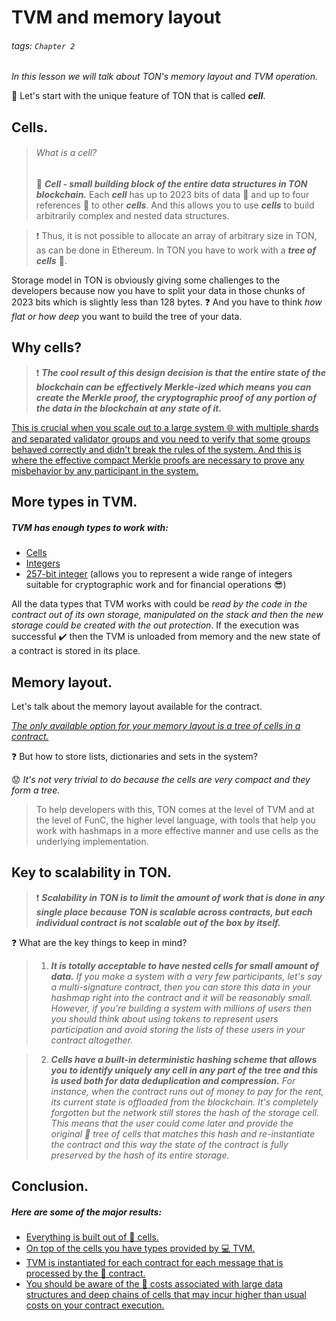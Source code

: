# TVM and memory layout

###### tags: `Chapter 2`

*In this lesson we will talk about TON's memory layout and TVM operation.*

:checkered_flag: Let's start with the unique feature of TON that is called ***cell***.

## Cells.

> ###### What is a cell?
> :large_orange_diamond: ***Cell - small building block of the entire data structures in TON blockchain.***
> Each ***cell*** has up to 2023 bits of data :small_orange_diamond: and up to four references :link: to other ***cells***. And this allows you to use ***cells*** to build arbitrarily complex and nested data structures. 

> :heavy_exclamation_mark: Thus, it is not possible to allocate an array of arbitrary size in TON, as can be done in Ethereum. In TON you have to work with a ***tree of cells*** :deciduous_tree:.

Storage model in TON is obviously giving some challenges to the developers because now you have to split your data in those chunks of 2023 bits which is slightly less than 128 bytes. 
:question: And you have to think *how flat or how deep* you want to build the tree of your data. 

## Why cells?

> :exclamation: ***The cool result of this design decision is that the entire state of the blockchain can be effectively Merkle-ized which means you can create the Merkle proof, the cryptographic proof of any portion of the data in the blockchain at any state of it.***

<u>This is crucial when you scale out to a large system :globe_with_meridians: with multiple shards and separated validator groups and you need to verify that some groups behaved correctly and didn't break the rules of the system. And this is where the effective compact Merkle proofs are necessary to prove any misbehavior by any participant in the system.</u>

## More types in TVM.

##### TVM has enough types to work with:
- <u>Cells
- Integers
- 257-bit integer</u> (allows you to represent a wide range of integers suitable for cryptographic work and for financial operations :sunglasses:)

All the data types that TVM works with could be *read by the code in the contract out of its own storage, manipulated on the stack and then the new storage could be created with the out protection*. 
If the execution was successful :heavy_check_mark: then the TVM is unloaded from memory and the new state of a contract is stored in its place. 

## Memory layout.

Let's talk about the memory layout available for the contract.

<u>*The only available option for your memory layout is a tree of cells in a contract.*</u>

:question: But how to store lists, dictionaries and sets in the system?

:worried: *It's not very trivial to do because the cells are very compact and they form a tree.*

> To help developers with this, TON comes at the level of TVM and at the level of FunC, the higher level language, with tools that help you work with hashmaps in a more effective manner and use cells as the underlying implementation.

## Key to scalability in TON.

> :exclamation: ***Scalability in TON is to limit the amount of work that is done in any single place because TON is scalable across contracts, but each individual contract is not scalable out of the box by itself.***

:question: What are the key things to keep in mind?

> 1. ***It is totally acceptable to have nested cells for small amount of data.***
> *If you make a system with a very few participants, let's say a multi-signature contract, then you can store this data in your hashmap right into the contract and it will be reasonably small. However, if you're building a system with millions of users then you should think about using tokens to represent users participation and avoid storing the lists of these users in your contract altogether.*

> 2. ***Cells have a built-in deterministic hashing scheme that allows you to identify uniquely any cell in any part of the tree and this is used both for data deduplication and compression.***
> *For instance, when the contract runs out of money to pay for the rent, its current state is offloaded from the blockchain. It's completely forgotten but the network still stores the hash of the storage cell. This means that the user could come later and provide the original :evergreen_tree: tree of cells that matches this hash and re-instantiate the contract and this way the state of the contract is fully preserved by the hash of its entire storage.*

## Conclusion.

##### Here are some of the major results:

- <u>Everything is built out of :small_orange_diamond: cells.
- On top of the cells you have types provided by :computer: TVM.
- TVM is instantiated for each contract for each message that is processed by the :pencil: contract.
- You should be aware of the :diamond_shape_with_a_dot_inside: costs associated with large data structures and deep chains of cells that may incur higher than usual costs on your contract execution.</u>
